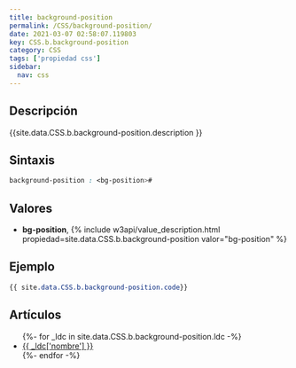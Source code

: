 ```yaml
---
title: background-position
permalink: /CSS/background-position/
date: 2021-03-07 02:58:07.119803
key: CSS.b.background-position
category: CSS
tags: ['propiedad css']
sidebar: 
  nav: css
---
```


## Descripción
{{site.data.CSS.b.background-position.description }}

## Sintaxis
~~~css
background-position : <bg-position>#
~~~

## Valores
* **bg-position**,  {% include w3api/value_description.html propiedad=site.data.CSS.b.background-position valor="bg-position" %}

## Ejemplo
~~~css
{{ site.data.CSS.b.background-position.code}}
~~~

## Artículos
<ul>
{%- for _ldc in site.data.CSS.b.background-position.ldc -%}
   <li>
       <a href="{{_ldc['url'] }}">{{ _ldc['nombre'] }}</a>
   </li>
{%- endfor -%}
</ul>
